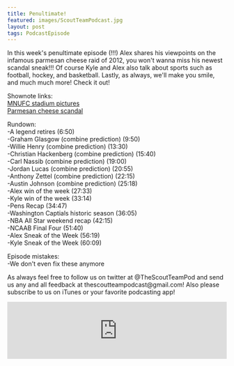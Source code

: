 ```yaml
---
title: Penultimate!
featured: images/ScoutTeamPodcast.jpg
layout: post
tags: PodcastEpisode
---
```


<p>In this week's penultimate episode (!!!) Alex shares his viewpoints on the infamous parmesan cheese raid of 2012, you won't wanna miss his newest scandal sneak!!! Of course Kyle and Alex also talk about sports such as football, hockey, and basketball. Lastly, as always, we'll make you smile, and much much more! Check it out!</p>
<p>Shownote links:
<br><a target="_blank" href="http://imgur.com/gallery/qcnPL/new">MNUFC stadium pictures</a>
<br><a target="_blank" href="http://www.bloomberg.com/news/articles/2016-02-16/the-parmesan-cheese-you-sprinkle-on-your-penne-could-be-wood">Parmesan cheese scandal</a></p>
<p>Rundown:
<br>-A legend retires (6:50)
<br>-Graham Glasgow (combine prediction) (9:50)
<br>-Willie Henry (combine prediction) (13:30)
<br>-Christian Hackenberg (combine prediction) (15:40)
<br>-Carl Nassib (combine prediction) (19:00)
<br>-Jordan Lucas (combine prediction) (20:55)
<br>-Anthony Zettel (combine prediction) (22:15)
<br>-Austin Johnson (combine prediction) (25:18)
<br>-Alex win of the week (27:33)
<br>-Kyle win of the week (33:14)
<br>-Pens Recap (34:47)
<br>-Washington Captials historic season (36:05)
<br>-NBA All Star weekend recap (42:15)
<br>-NCAAB Final Four (51:40)
<br>-Alex Sneak of the Week (56:19)
<br>-Kyle Sneak of the Week (60:09)</p>
<p>Episode mistakes: 
<br>-We don't even fix these anymore</p>
<p>As always feel free to follow us on twitter at @TheScoutTeamPod and send us any and all feedback at thescoutteampodcast@gmail.com! Also please subscribe to us on iTunes or your favorite podcasting app!</p>
<iframe src="https://www.spreaker.com/embed/player/standard?episode_id=7869982&autoplay=false" style="width: 100%; height: 131px;" frameborder="0" scrolling="no"></iframe>
<br>